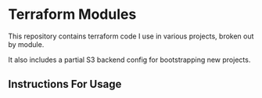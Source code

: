 # Terraform Modules
This repository contains terraform code I use in various projects, broken out by module.

It also includes a partial S3 backend config for bootstrapping new projects.

## Instructions For Usage
